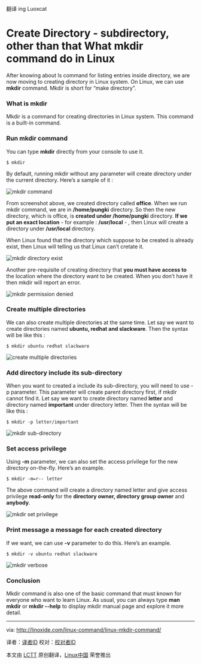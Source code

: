 翻译 ing Luoxcat

Create Directory - subdirectory, other than that What mkdir command do in Linux
================================================================================
After knowing about ls command for listing entries inside directory, we are now moving to creating directory in Linux system. On Linux, we can use **mkdir** command. Mkdir is short for “make directory”.

### What is mkdir ###

Mkdir is a command for creating directories in Linux system. This command is a built-in command.

### Run mkdir command ###

You can type **mkdir** directly from your console to use it.

    $ mkdir

By default, running mkdir without any parameter will create directory under the current directory. Here’s a sample of it :

![mkdir command](http://linoxide.com/wp-content/uploads/2014/01/mkdir.png)

From screenshot above, we created directory called **office**. When we run mkdir command, we are in **/home/pungki** directory. So then the new directory, which is office, is **created under /home/pungki** directory. **If we put an exact location** - for example : **/usr/local** - , then Linux will create a directory under **/usr/local** directory.

When Linux found that the directory which suppose to be created is already exist, then Linux will telling us that Linux can’t cretate it.

![mkdir directory exist](http://linoxide.com/wp-content/uploads/2014/01/mkdir_error.png)

Another pre-requisite of creating directory that **you must have access to** the location where the directory want to be created. When you don’t have it then mkdir will report an error.

![mkdir permission denied](http://linoxide.com/wp-content/uploads/2014/01/mkdir_permission_denied.png)

### Create multiple directories ###

We can also create multiple directories at the same time. Let say we want to create directories named **ubuntu, redhat and slackware**. Then the syntax will be like this :

    $ mkdir ubuntu redhat slackware

![create multiple directories](http://linoxide.com/wp-content/uploads/2014/01/mkdir_multiple.png)

### Add directory include its sub-directory ###

When you want to created a include its sub-directory, you will need to use -p parameter. This parameter will create parent directory first, if mkdir cannot find it. Let say we want to create directory named **letter** and directory named **important** under directory letter. Then the syntax will be like this :

    $ mkdir -p letter/important

![mkdir sub-directory](http://linoxide.com/wp-content/uploads/2014/01/mkdir_p.png)

### Set access privilege ###

Using **-m** parameter, we can also set the access privilege for the new directory on-the-fly. Here’s an example.

    $ mkdir -m=r-- letter

The above command will create a directory named letter and give access privilege **read-only** for the **directory owner, directory group owner** and **anybody**.

![mkdir set privilege](http://linoxide.com/wp-content/uploads/2014/01/mkdir_m.png)

### Print message a message for each created directory ###

If we want, we can use **-v** parameter to do this. Here’s an example.

    $ mkdir -v ubuntu redhat slackware

![mkdir verbose](http://linoxide.com/wp-content/uploads/2014/01/mkdir_v.png)

### Conclusion ###

Mkdir command is also one of the basic command that must known for everyone who want to learn Linux. As usual, you can always type **man mkdir** or **mkdir --help** to display mkdir manual page and explore it more detail.

--------------------------------------------------------------------------------

via: http://linoxide.com/linux-command/linux-mkdir-command/

译者：[译者ID](https://github.com/译者ID) 校对：[校对者ID](https://github.com/校对者ID)

本文由 [LCTT](https://github.com/LCTT/TranslateProject) 原创翻译，[Linux中国](http://linux.cn/) 荣誉推出
